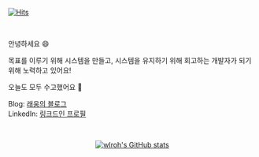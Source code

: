 [![Hits](https://hits.seeyoufarm.com/api/count/incr/badge.svg?url=https%3A%2F%2Fgithub.com%2Fwlroh&count_bg=%2379C83D&title_bg=%23555555&icon=&icon_color=%23E7E7E7&title=hits&edge_flat=false)](https://hits.seeyoufarm.com)

<br/>

안녕하세요 :smile:

목표를 이루기 위해 시스템을 만들고, 시스템을 유지하기 위해 회고하는 개발자가 되기 위해 노력하고 있어요!

오늘도 모두 수고했어요 :pray:

Blog: [래웅의 블로그](https://wlroh.github.io) <br/>
LinkedIn: [링크드인 프로필](https://www.linkedin.com/in/wlroh)

<br/>

<div align=center>

[![wlroh's GitHub stats](https://github-readme-stats.vercel.app/api?username=wlroh&count_private=true&show_icons=true&theme=dark)](https://github.com/anuraghazra/github-readme-stats)
  
</div>
